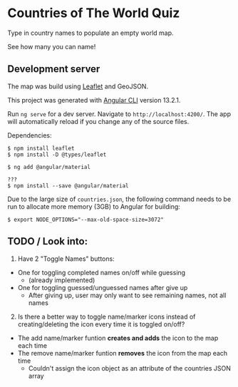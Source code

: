 
# Countries of The World Quiz

Type in country names to populate an empty world map.

See how many you can name!

## Development server

The map was build using [Leaflet](https://leafletjs.com/) and GeoJSON.

This project was generated with [Angular CLI](https://github.com/angular/angular-cli) version 13.2.1.

Run `ng serve` for a dev server. Navigate to `http://localhost:4200/`. The app will automatically reload if you change any of the source files.

Dependencies:

```
$ npm install leaflet
$ npm install -D @types/leaflet

$ ng add @angular/material

???
$ npm install --save @angular/material
```

Due to the large size of `countries.json`, the following command needs to be run to allocate more memory (3GB) to Angular for building:
```
$ export NODE_OPTIONS="--max-old-space-size=3072"
```

## TODO / Look into:

1. Have 2 "Toggle Names" buttons:
- One for toggling completed names on/off while guessing
  - (already implemented)
- One for toggling guessed/unguessed names after give up
  - After giving up, user may only want to see remaining names, not all names

2. Is there a better way to toggle name/marker icons instead of creating/deleting the icon every time it is toggled on/off?
  - The add name/marker funtion **creates and adds** the icon to the map each time
  - The remove name/marker funtion **removes** the icon from the map each time
    - Couldn't assign the icon object as an attribute of the countries JSON array
